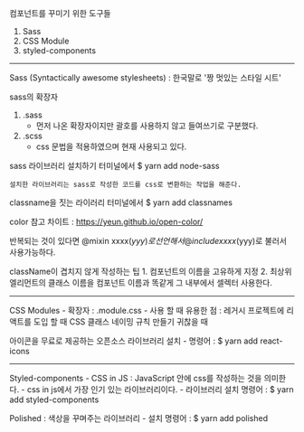 컴포넌트를 꾸미기 위한 도구들1. Sass2. CSS Module3. styled-components--------------------------------------------------------------------------Sass (Syntactically awesome stylesheets) : 한국말로 '짱 멋있는 스타일 시트'sass의 확장자1) .sass	- 먼저 나온 확장자이지만 괄호를 사용하지 않고 들여쓰기로 구분했다.2) .scss	- css 문법을 적용하였으며 현재 사용되고 있다.	sass 라이브러리 설치하기	터미널에서 $ yarn add node-sass		설치한 라이브러리는 sass로 작성한 코드를 css로 변환하는 작업을 해준다.	classname을 짓는 라이러리	터미널에서 $ yarn add classnames	color 참고 차이트 : https://yeun.github.io/open-color/반복되는 것이 있다면	@mixin xxxx($yyy) {} 로 선언해서	@include xxxx($yyy)로 불러서 사용가능하다.	className이 겹치지 않게 작성하는 팁	1.	컴포넌트의 이름을 고유하게 지정	2.	최상위 엘리먼트의 클래스 이름을 컴포넌트 이름과 똑같게 그 내부에서 셀렉터 사용한다.--------------------------------------------------------------------------CSS Modules	- 확장자 : .module.css	- 사용 할 때 유용한 점 : 레거시 프로젝트에 리액트를 도입 할 때 CSS 클래스 네이밍 규칙 만들기 귀찮을 때	아이콘을 무료로 제공하는 오픈소스 라이브러리 설치	- 명령어 : $ yarn add react-icons--------------------------------------------------------------------------Styled-components	- CSS in JS : JavaScript 안에 css를 작성하는 것을 의미한다.	- css in js에서 가장 인기 있는 라이브러리이다.	- 라이브러리 설치 명령어 : $ yarn add styled-componentsPolished : 색상을 꾸며주는 라이브러리	- 설치 명령어 : $ yarn add polished